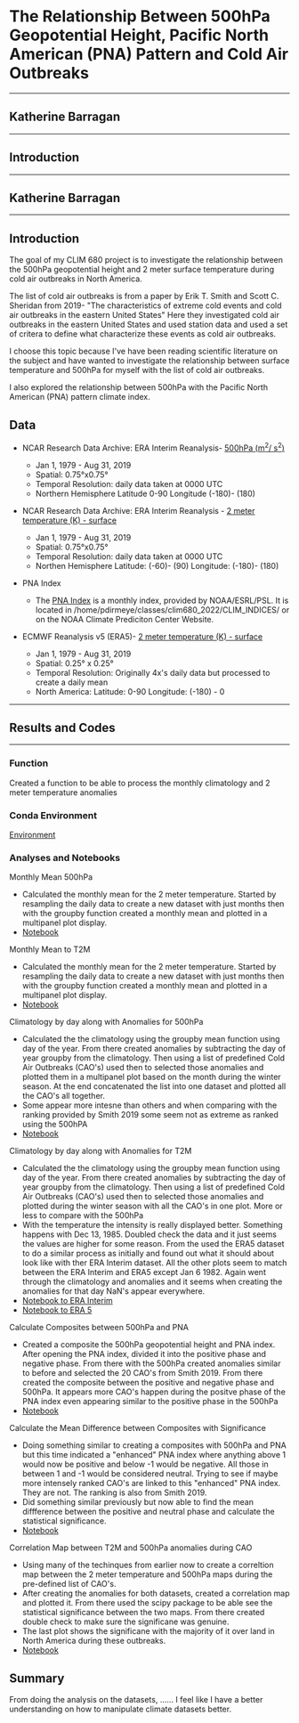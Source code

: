 # The Relationship Between 500hPa Geopotential Height,  Pacific North American (PNA) Pattern and Cold Air Outbreaks 

---
## Katherine Barragan
---

## Introduction

---- 
 ## Katherine Barragan
 ----
 ## Introduction

The goal of my CLIM 680 project is to investigate the relationship between the 500hPa geopotential height and 2 meter surface temperature during cold air outbreaks in North America.

The list of cold air outbreaks is from a paper by Erik T. Smith and Scott C. Sheridan from 2019- "The characteristics of extreme cold events and cold air outbreaks in the eastern United States"
Here they investigated cold air outbreaks in the eastern United States and used station data and used a set of critera to define what characterize these events as cold air outbreaks.

I choose this topic because I've have been reading scientific literature on the subject and have wanted to investigate the relationship between surface temperature and 500hPa for myself with the list of cold air outbreaks. 

I also explored the relationship between 500hPa with the Pacific North American (PNA) pattern climate index.

## Data
* NCAR Research Data Archive: ERA Interim Reanalysis- [500hPa (m<sup>2</sup>/ s<sup>2</sup>) ](https://climatedataguide.ucar.edu/climate-data/era-interim)
  - Jan 1, 1979 - Aug 31, 2019
  - Spatial: 0.75°x0.75°
  - Temporal Resolution: daily data taken at 0000 UTC 
  - Northern Hemisphere Latitude 0-90 Longitude (-180)- (180)
* NCAR Research Data Archive: ERA Interim Reanalysis - [2 meter temperature (K) - surface](https://climatedataguide.ucar.edu/climate-data/era-interim)
  - Jan 1, 1979 - Aug 31, 2019
  - Spatial: 0.75°x0.75°
  - Temporal Resolution: daily data taken at 0000 UTC
  - Northen Hemisphere Latitude: (-60)- (90) Longitude: (-180)- (180)
* PNA Index
  - The [PNA Index](https://www.cpc.ncep.noaa.gov/products/precip/CWlink/pna/norm.pna.monthly.b5001.current.ascii.table) is a monthly index, provided by NOAA/ESRL/PSL. It is located in /home/pdirmeye/classes/clim680_2022/CLIM_INDICES/ or on the NOAA Climate Prediciton Center Website.
    
* ECMWF Reanalysis v5 (ERA5)- [2 meter temperature (K) - surface](https://www.ecmwf.int/en/forecasts/dataset/ecmwf-reanalysis-v5)
  - Jan 1, 1979 - Aug 31, 2019
  - Spatial: 0.25° x 0.25°
  - Temporal Resolution: Originally 4x's daily data but processed to create a daily mean
  - North America: Latitude: 0-90 Longitude: (-180) - 0

---

## Results and Codes
---
### Function
Created a function to be able to process the monthly climatology and 2 meter temperature anomalies

### Conda Environment 
[Environment](https://github.com/kmbarragan/Clim680_FinalProject/blob/main/environment.yml)

### Analyses and Notebooks
Monthly Mean 500hPa
- Calculated the monthly mean for the 2 meter temperature. Started by resampling the daily data to create a new dataset with just months then with the groupby function created a monthly mean and plotted in a multipanel plot display.
- [Notebook](https://github.com/kmbarragan/Clim680_FinalProject/blob/main/CAO_500_MonthlyMean.ipynb)

Monthly Mean to T2M 
- Calculated the monthly mean for the 2 meter temperature. Started by resampling the daily data to create a new dataset with just months then with the groupby function created a monthly mean and plotted in a multipanel plot display.
- [Notebook](https://github.com/kmbarragan/Clim680_FinalProject/blob/main/CAO_t2m_MonthlyMean.ipynb)

Climatology by day along with Anomalies for 500hPa
- Calculated the the climatology using the groupby mean function using day of the year. From there created anomalies by subtracting the day of year groupby from the climatology. Then using a list of predefined Cold Air Outbreaks (CAO's) used then to selected those anomalies and plotted them in a multipanel plot based on the month during the winter season. At the end concatenated the list into one dataset and plotted all the CAO's all together.
- Some appear more intesne than others and when comparing with the ranking provided by Smith 2019 some seem not as extreme as ranked using the 500hPA
- [Notebook](https://github.com/kmbarragan/Clim680_FinalProject/blob/main/CAO_Anomalies.ipynb)

Climatology by day along with Anomalies for T2M
- Calculated the the climatology using the groupby mean function using day of the year. From there created anomalies by subtracting the day of year groupby from the climatology. Then using a list of predefined Cold Air Outbreaks (CAO's) used then to selected those anomalies and plotted during the winter season with all the CAO's in one plot. More or less to compare with the 500hPa
- With the temperature the intensity is really displayed better. Something happens with Dec 13, 1985. Doubled check the data and it just seems the values are higher for some reason. From the used the ERA5 dataset to do a similar process as initially and found out what it should about look like with ther ERA Interim dataset. All the other plots seem to match between the ERA Interim and ERA5 except Jan 6 1982. Again went through the climatology and anomalies and it seems when creating the anomalies for that day NaN's appear everywhere. 
- [Notebook to ERA Interim](https://github.com/kmbarragan/Clim680_FinalProject/blob/main/CAO_t2m_AnomFun.ipynb)
- [Notebook to ERA 5](https://github.com/kmbarragan/Clim680_FinalProject/blob/main/CAO_ERA5_Climatology.ipynb)
  
Calculate Composites between 500hPa and PNA
- Created a composite the 500hPa geopotential height and PNA index. After opening the PNA index, divided it into the positive phase and negative phase. From there with the 500hPa created anomalies similar to before and selected the 20 CAO's from Smith 2019. From there created the composite between the positive and negative phase and 500hPa. It appears more CAO's happen during the positve phase of the PNA index even appearing similar to the positive phase in the 500hPa
- [Notebook](https://github.com/kmbarragan/Clim680_FinalProject/blob/main/CAO_PNA_Composite.ipynb)

Calculate the Mean Difference between Composites with Significance
- Doing something similar to creating a composites with 500hPa and PNA but this time indicated a "enhanced" PNA index where anything above 1 would now be positive and below -1 would be negative. All those in between 1 and -1 would be considered neutral. Trying to see if maybe more intensely ranked CAO's are linked to this "enhanced" PNA index. They are not. The ranking is also from Smith 2019.
- Did something similar previously but now able to find the mean diffference between the positive and neutral phase and calculate the statistical significance.
- [Notebook](https://github.com/kmbarragan/Clim680_FinalProject/blob/main/EnhancedPNA.ipynb)

Correlation Map between T2M and 500hPa anomalies during CAO 
- Using many of the techinques from earlier now to create a correltion map between the 2 meter temperature and 500hPa maps during the pre-defined list of CAO's.
- After creating the anomalies for both datasets, created a correlation map and plotted it. From there used the scipy package to be able see the statistical significance between the two maps. From there created double check to make sure the significane was genuine.
- The last plot shows the significane with the majority of it over land in North America during these outbreaks. 
- [Notebook](https://github.com/kmbarragan/Clim680_FinalProject/blob/main/CAO_correlationmap.ipynb)


## Summary
From doing the analysis on the datasets, ......
I feel like I have a better understanding on how to manipulate climate datasets better. 
